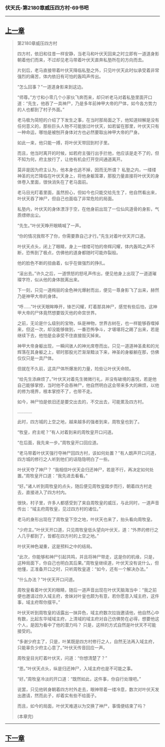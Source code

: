 ### 伏天氏-第2180章威压四方村-69书吧

--------
[上一章](./98021372bd2ddc47b75e5b021f8f52fd.md)
--------


>
>
>
>第2180章威压四方村
>
>四方村，依旧和往昔一样安静，当老马和叶伏天回来之时立即有一道道身影朝着他们而来，不过却见老马带着叶伏天直奔私塾所在的方向而去。
>
>片刻后，老马直接带着叶伏天降临私塾之外，只见叶伏天此时似承受着非常强烈的痛苦，体内依旧有可怕的轰鸣声传出。
>
>“怎么回事？”一道道身影来到这边。
>
>“师尊。”方寸和小零几个小家伙飞奔而来，却只听老马对着私塾里面开口道：“先生，他吞了一具神尸，乃是多年前神甲大帝的尸体，如今各方势力的人也都到了村子外面。”
>
>老马极为简短的介绍了下发生之事，在当时那局面之下，他知道辩解是没有任何意义的，那些巨头人物不可能放过叶伏天，如若留在那里，叶伏天只有一种命运，哪怕是被刨开身体对方也必然要取出神甲大帝的尸身。
>
>如此一来，他只能一搏，将叶伏天带回到村子里。
>
>而且，他当时离开的时候，如若府主强行出手拦他，他应该是走不了的，但不知为何，府主放行了，让他有机会打开空间通道离开。
>
>莫非是因为府主认为，他本身也逃不掉，因而无所谓？
>私塾之内，一缕缕神圣的光芒降临在叶伏天身上，将他身躯笼罩，那股力量直接将叶伏天的身体卷入里面，很快消失在了老马面前。
>
>老马目光盯着里面，虽然担心，但如今也只能交给先生了，他自然看出来，叶伏天吞了神尸，但自己也面临了非常危险的局面。
>
>私塾内，叶伏天的身体漂浮于空，在他身前出现了一位仙风道骨的身影，气质缥缈出尘。
>
>“先生。”叶伏天睁开眼睛喊了一声。
>
>“你的情况我帮不了你，你需要靠自己才行。”先生对着叶伏天开口道。
>
>叶伏天点头，闭上了眼睛，身上一缕缕可怕的帝辉闪耀，体内轰鸣之声不断，恐怖到了极点，仿佛他的道身都随时可能炸裂般。
>
>他的脸色不断的扭曲着，似乎在做强烈的挣扎。
>
>“滚出去。”许久之后，一道愤怒的怒吼声传出，便见他身上出现了一道道璀璨字符，似从他的身体脱离出来。
>
>下一刻，只见一道绚丽的金色神光爆射而出，便见一尊身影飞了出来，赫然乃是神甲大帝的身体。
>
>“呼……”叶伏天眼眸睁开，锋芒闪耀，盯着那具神尸，感觉有些后怕，这神甲大帝的尸体竟然想要毁灭他的命宫世界。
>
>之前，无论是什么级别的宝物，纵是神物，世界古树在，也一样能够吞噬掉来，但这一次，却没能够做到，一番恐怖争斗，才堪堪将之踢了出来，若是继续下去，他怕是会承受不住直接毁灭掉来。
>
>神甲大帝身躯出现，一瞬间骇人的神光席卷而出，只见一道道神圣柔和的光辉落在其身躯之上，顿时那股光芒渐渐黯淡下来，神圣的身躯躺在那，仿佛仅仅只是一具尸体。
>
>但就在不久前，这具尸体所爆发的力量，险些让叶伏天命陨。
>
>“给先生添麻烦了。”叶伏天对着先生微微行礼，并没有破境的喜悦，若是他自己能够掌控，当时他不会吞神尸，他自然明白这会带来多大的麻烦，以他的修为境界，根本掌控不了，也带不走。
>
>如今，神尸怕是依旧还是要交出去的，不交出去，可能累及四方村。
>
>…………
>
>此时，四方城的上空之地，越来越多的强者到来，周牧皇也到了。
>
>“牧皇，府主呢？”有人对着到来的周牧皇开口问道。
>
>“在后面，我先来一步。”周牧皇开口回应道。
>
>“老马带着叶伏天强行夺神尸回四方村，该如何处置？”有人朗声开口问道，四方城的修行之人听到他们的话隐隐明白了一些。
>
>叶伏天夺了神尸？
>“我相信叶伏天会归还神尸，若是不行，再决定如何处置。”周牧皇开口道：“我先进去看看。”
>
>“好。”诸人听到周牧皇的点头，随后便见周牧皇踏步而行，朝着四方村走去，直接进入了四方村内。
>
>很快，村子里，许多人都感受到了来自周牧皇的威压，与此同时，一道声音传出：“域主府周牧皇，见过四方村的诸位。”
>
>老马的身形出现在了周牧皇下空之地，叶伏天也来了，抬头看向周牧皇。
>
>“少府主。”叶伏天开口道，只见周牧皇低头望向叶伏天，道：“外界的修行之人几乎都到了，皆都在四方村的上空之地。”
>
>叶伏天神色凝重，这是预料之中的结局。
>
>“此次，你能够和神尸引起共鸣，并且将神尸带走，这是你的机缘，只是，这种局面下，你自己也明白其后果。”周牧皇继续道，叶伏天没有说什么，但他懂，正准备开口之时，只听周牧皇道：“如今，还有一个解决办法。”
>
>“什么办法？”叶伏天开口问道。
>
>周牧皇看着叶伏天的眼睛，随后一道声音出现在叶伏天脑海当中：“我之前便也邀请过你入域主府，舍妹对叶皇也颇为有意，若你愿意入域主府，这件事，域主府帮你摆平。”
>
>叶伏天听到周牧皇的话露出一抹异色，域主府数次拉拢邀请他，他自然心中有数，比起东华域域主府，上清域的域主府对自己仿佛势在必得，想要他这个人，是因为看中了他的潜力吗？
>只是，这样的方式自然是叶伏天不可能接受的。
>
>“多谢少府主了，只是，叶某既是四方村修行之人，自然无法再入域主府，只能辜负少府主心意了。”叶伏天传音回应一声。
>
>周牧皇目光盯着叶伏天，问道：“你想清楚了？”
>
>“恩。”叶伏天点头，纵是归还神尸，入域主府也是不可能之事。
>
>“好。”周牧皇冷淡的开口道：“既然如此，这件事，你自行处理吧。”
>
>说罢，只见他转身朝着四方村外走去，眼神带着一缕冷意，数次对叶伏天发出邀请，然而此子，却着实有些不给面子。
>
>而且，如今的局面，叶伏天难道以为交换了神尸，事情便结束了吗？
>
>(本章完)
>
>

--------
[下一章](./d317926a4c36a8b2fe87ae52b8294991.md)
--------
